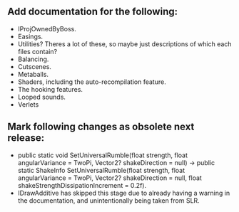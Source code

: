 ## Add documentation for the following:
- IProjOwnedByBoss<T>.
- Easings.
- Utilities? Theres a lot of these, so maybe just descriptions of which each files contain?
- Balancing.
- Cutscenes.
- Metaballs.
- Shaders, including the auto-recompilation feature.
- The hooking features.
- Looped sounds.
- Verlets

## Mark following changes as obsolete next release:
- public static void SetUniversalRumble(float strength, float angularVariance = TwoPi, Vector2? shakeDirection = null)
   -> public static ShakeInfo SetUniversalRumble(float strength, float angularVariance = TwoPi, Vector2? shakeDirection = null, float shakeStrengthDissipationIncrement = 0.2f).
- IDrawAdditive has skipped this stage due to already having a warning in the documentation, and unintentionally being taken from SLR.